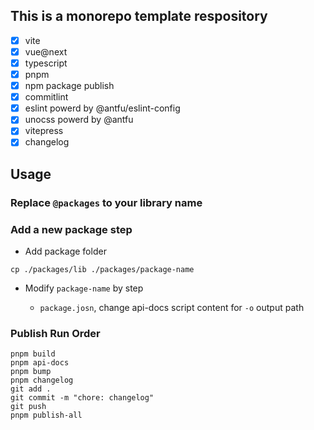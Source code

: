 ## This is a monorepo template respository

- [x] vite
- [x] vue@next
- [x] typescript
- [x] pnpm
- [x] npm package publish
- [x] commitlint
- [x] eslint powerd by @antfu/eslint-config
- [x] unocss powerd by @antfu
- [x] vitepress
- [x] changelog

## Usage

### Replace `@packages` to your library name

### Add a new package step

- Add package folder

```shell
cp ./packages/lib ./packages/package-name
```

- Modify `package-name` by step

    - `package.josn`, change api-docs script content for `-o` output path

### Publish Run Order

```shell
pnpm build
pnpm api-docs
pnpm bump
pnpm changelog
git add .
git commit -m "chore: changelog"
git push
pnpm publish-all
```